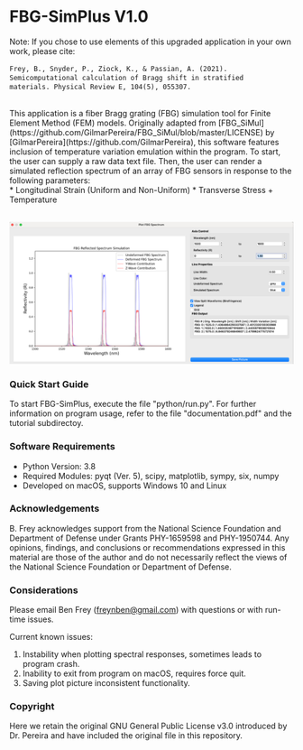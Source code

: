 # FBG-SimPlus V1.0
Note: If you chose to use elements of this upgraded application in your own work, please cite: </br>
```
Frey, B., Snyder, P., Ziock, K., & Passian, A. (2021).
Semicomputational calculation of Bragg shift in stratified
materials. Physical Review E, 104(5), 055307.
```
</br>
This application is a fiber Bragg grating (FBG) simulation tool for Finite Element Method (FEM) models. Originally adapted from [FBG_SiMul](https://github.com/GilmarPereira/FBG_SiMul/blob/master/LICENSE) by [GilmarPereira](https://github.com/GilmarPereira), this software features inclusion of temperature variation emulation within the program. To start, the user can supply a raw data text file. Then, the user can render a simulated reflection spectrum of an array of FBG sensors in response to the following parameters:</br>
* Longitudinal Strain (Uniform and Non-Uniform)
* Transverse Stress
+ Temperature
</br></br>

![FBG-SimPlus Cover](python/GUI/resources/header.png)

### Quick Start Guide
To start FBG-SimPlus, execute the file "python/run.py". For further information on program usage, refer to the file "documentation.pdf" and the tutorial subdirectoy.

### Software Requirements
* Python Version: 3.8
* Required Modules: pyqt (Ver. 5), scipy, matplotlib, sympy, six, numpy
* Developed on macOS, supports Windows 10 and Linux

### Acknowledgements
B. Frey acknowledges support from the National Science Foundation and Department of Defense under Grants PHY-1659598 and PHY-1950744. Any opinions, findings, and conclusions or recommendations expressed in this material are those of the author and do not necessarily reflect the views of the National Science Foundation or Department of Defense.

### Considerations
Please email Ben Frey (freynben@gmail.com) with questions or with run-time issues.

Current known issues:
1. Instability when plotting spectral responses, sometimes leads to program crash.
2. Inability to exit from program on macOS, requires force quit.
3. Saving plot picture inconsistent functionality.

### Copyright
Here we retain the original GNU General Public License v3.0 introduced by Dr. Pereira and have included the original file in this repository.